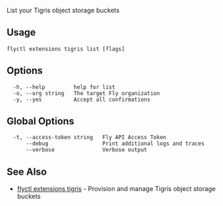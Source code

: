 List your Tigris object storage buckets

## Usage
~~~
flyctl extensions tigris list [flags]
~~~

## Options

~~~
  -h, --help         help for list
  -o, --org string   The target Fly organization
  -y, --yes          Accept all confirmations
~~~

## Global Options

~~~
  -t, --access-token string   Fly API Access Token
      --debug                 Print additional logs and traces
      --verbose               Verbose output
~~~

## See Also

* [flyctl extensions tigris](/docs/flyctl/extensions-tigris/)	 - Provision and manage Tigris object storage buckets

